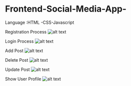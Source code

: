 # Frontend-Social-Media-App-
Language :HTML -CSS-Javascript

Registration Process
![alt text](https://i.imgur.com/UO1UAJ2.png)

Login Process
![alt text](https://i.imgur.com/looDcnZ.png)

Add Post
![alt text](https://i.imgur.com/1u5KYd5.png)


Delete Post
![alt text](https://i.imgur.com/9yh3jKv.png)


Update Post
![alt text](https://i.imgur.com/CpQmsoe.png)


Show User Profile
![alt text](https://i.imgur.com/j8mSx5i.png)


